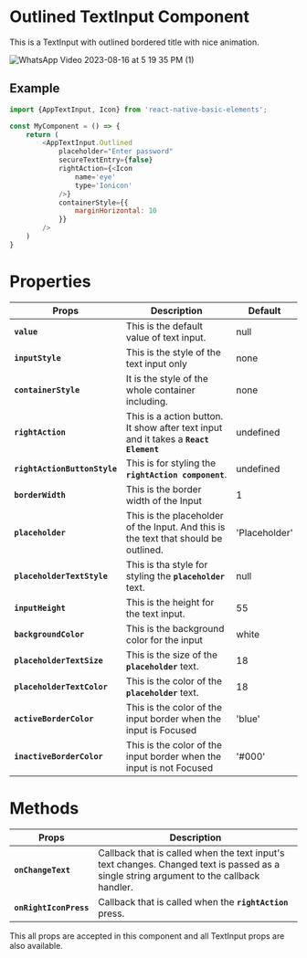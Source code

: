 # Outlined TextInput Component
This is a TextInput with outlined bordered title with nice animation.

![WhatsApp Video 2023-08-16 at 5 19 35 PM (1)](https://github.com/ayand269/react-native-basic-elements/assets/59437316/f5882dbb-cc4d-4b1b-9da3-c36b7863b279)

## Example

```js
import {AppTextInput, Icon} from 'react-native-basic-elements';

const MyComponent = () => {
    return (
        <AppTextInput.Outlined
            placeholder="Enter password"
            secureTextEntry={false}
            rightAction={<Icon
                name='eye'
                type='Ionicon'
            />}
            containerStyle={{
                marginHorizontal: 10
            }}
        />
    )
}
```

# Properties
| Props                        | Description                                                                         | Default   |
|------------------------------|-------------------------------------------------------------------------------------|-----------|
|**`value`**                   | This is the default value of text input.                                            | null      |
|**`inputStyle`**              | This is the style of the text input only                                            | none      |
|**`containerStyle`**      | It is the style of the whole container including.                      | none      |
|**`rightAction`**             | This is a action button. It show after text input and it takes a **`React Element`**| undefined |
|**`rightActionButtonStyle`**  | This is for styling the **`rightAction component`**.                                | undefined |
|**`borderWidth`**             | This is the border width of the Input                                | 1 |
|**`placeholder`**             | This is the placeholder of the Input. And this is the text that should be outlined.                                | 'Placeholder' |
|**`placeholderTextStyle`**             | This is tha style for styling the **`placeholder`** text.    |null |
|**`inputHeight`**             | This is the height for the text input.                               |55 |
|**`backgroundColor`**             | This is the background color for the input                               |white |
|**`placeholderTextSize`**             | This is the size of the **`placeholder`** text.                               |18 |
|**`placeholderTextColor`**         | This is the color of the **`placeholder`** text.            |18 |
|**`activeBorderColor`**  | This is the color of the input border when the input is Focused       |'blue' |
|**`inactiveBorderColor`**| This is the color of the input border when the input is not Focused   |'#000' |

# Methods
| Props                        | Description                                                                         |
|------------------------------|-------------------------------------------------------------------------------------|
|**`onChangeText`**            | Callback that is called when the text input's text changes. Changed text is passed as a single string argument to the callback handler.  |
|**`onRightIconPress`**        | Callback that is called when the **`rightAction`** press.                           |

This all props are accepted in this component and all TextInput props are also available.
